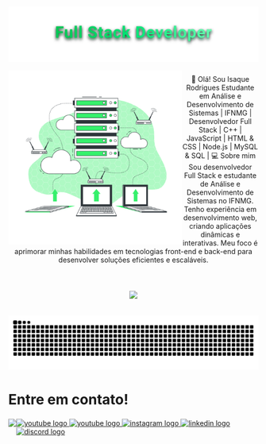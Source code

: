 <br clear="both">

<p align="center">
  <img src="https://raw.githubusercontent.com/IsaqueTADS/IsaqueTADS/refs/heads/main/full_stack_animation.svg">
</p>


<img align="left" height="350" src="https://raw.githubusercontent.com/IsaqueTADS/IsaqueTADS/main/server-animate%20(1).svg"  />

###

<p align="center">👋 Olá! Sou Isaque Rodrigues
Estudante em Análise e Desenvolvimento de Sistemas | IFNMG | Desenvolvedor Full Stack | C++ | JavaScript | HTML & CSS | Node.js | MySQL & SQL |
💻 Sobre mim
Sou desenvolvedor Full Stack e estudante de Análise e Desenvolvimento de Sistemas no IFNMG. Tenho experiência em desenvolvimento web, criando aplicações dinâmicas e interativas. Meu foco é aprimorar minhas habilidades em tecnologias front-end e back-end para desenvolver soluções eficientes e escaláveis.</p>

###

<br clear="both">

<p align="center">
  <a href="https://skillicons.dev">
    <img src="https://skillicons.dev/icons?i=javascript,typescript,react,vite,nodejs,docker,postgres,prisma,express,html,css,cpp,git,github" />
  </a>
</p>

<br clear="both">

<div align="center">
  <img src="https://raw.githubusercontent.com/IsaqueTADS/IsaqueTADS/output/snake.svg" alt="Snake animation" />
</div>

###

<h1 align="left">Entre em contato!</h1>

###

<img align="left" height="150" src="https://github.com/IsaqueTADS/IsaqueTADS/blob/main/ISAQUE.gif?raw=true" />

###

<div align="left">
  <a href="https://www.youtube.com/channel/UC1ZcpOjaVvdP5d1Z0Z_HKsw" target="_blank">
    <img src="https://img.shields.io/static/v1?message=IsaqueTADS&logo=youtube&label=&color=FF0000&logoColor=white&labelColor=&style=for-the-badge" height="35" alt="youtube logo" />
  </a>

  <a href="https://www.youtube.com/@BaixaEnergia" target="_blank">
    <img src="https://img.shields.io/static/v1?message=BaixaEnergia&logo=youtube&label=&color=FF0000&logoColor=white&labelColor=&style=for-the-badge" height="35" alt="youtube logo" />
  </a>

  <a href="https://www.instagram.com/isaque_rodriguesdev/?next=%2F" target="_blank">
    <img src="https://img.shields.io/static/v1?message=Instagram&logo=instagram&label=&color=e867d1&logoColor=white&labelColor=&style=for-the-badge" height="35" alt="instagram logo" />
  </a>

  <a href="https://www.linkedin.com/in/isaque-rodriguestads" target="_blank">
    <img src="https://img.shields.io/static/v1?message=LinkedIn&logo=linkedin&label=&color=0077B5&logoColor=white&labelColor=&style=for-the-badge" height="35" alt="linkedin logo" />
  </a>

  <a href="https://discord.gg/95vAUDcv" target="_blank">
    <img src="https://img.shields.io/static/v1?message=Discord&logo=discord&label=&color=7289DA&logoColor=white&labelColor=&style=for-the-badge" height="35" alt="discord logo" />
  </a>
</div>
